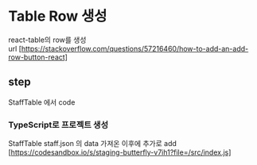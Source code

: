 # Table Row 생성

react-table의 row를 생성\
url [https://stackoverflow.com/questions/57216460/how-to-add-an-add-row-button-react]

## step

StaffTable 에서 code

### TypeScript로 프로젝트 생성

StaffTable staff.json 의 data 가져온 이후에 추가로 add\
[https://codesandbox.io/s/staging-butterfly-v7ih1?file=/src/index.js]

